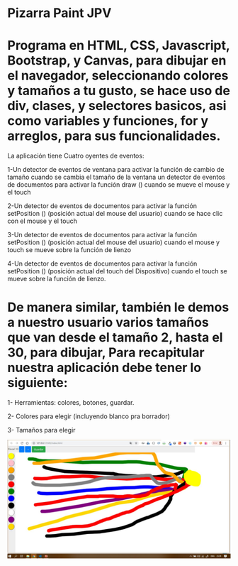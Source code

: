 # Pizarra Paint JPV 
# Programa en HTML, CSS, Javascript, Bootstrap, y Canvas, para dibujar en el navegador, seleccionando colores y tamaños a tu gusto, se hace uso de div, clases, y selectores basicos, asi como variables y funciones, for y arreglos, para sus funcionalidades.

La aplicación tiene Cuatro oyentes de eventos:

1-Un detector de eventos de ventana para activar la función de cambio de tamaño cuando se cambia el tamaño de la ventana
un detector de eventos de documentos para activar la función draw () cuando se mueve el mouse y el touch

2-Un detector de eventos de documentos para activar la función setPosition () (posición actual del mouse del usuario) cuando se hace clic con el mouse y el touch

3-Un detector de eventos de documentos para activar la función setPosition () (posición actual del mouse del usuario) cuando el mouse y touch se mueve sobre la función de lienzo

4-Un detector de eventos de documentos para activar la función setPosition () (posición actual del touch del Dispositivo) cuando el touch se mueve sobre la función de lienzo.

# De manera similar, también le demos a nuestro usuario varios tamaños que van desde el tamaño 2, hasta el 30, para dibujar, Para recapitular nuestra aplicación debe tener lo siguiente:

1- Herramientas: colores, botones, guardar.

2- Colores para elegir (incluyendo blanco pra borrador)

3- Tamaños para elegir

![](image/screenshot.jpg)

